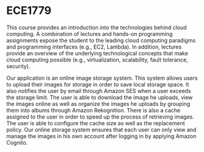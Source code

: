# ECE1779

This course provides an introduction into the technologies behind cloud computing. A
combination of lectures and hands-on programming assignments expose the student to the leading
cloud computing paradigms and programming interfaces (e.g., EC2, Lambda). In addition,
lectures provide an overview of the underlying technological concepts that make cloud computing
possible (e.g., virtualization, scalability, fault tolerance, security).

Our application is an online image storage system. This system allows users to upload their images for storage in order to save local storage space. lt also notifies the user by email through Amazon SES when a user exceeds the storage limit. The user is able to download the image he uploads, view the images online as well as organize the images he uploads by grouping them into albums through Amazon Rekognition. There is also a cache assigned to the user in order to speed up the process of retrieving images. The user is able to configure the cache size as well as the replacement policy. Our online storage system ensures that each user can only view and manage the images in his own account after logging in by applying Amazon Cognito.
